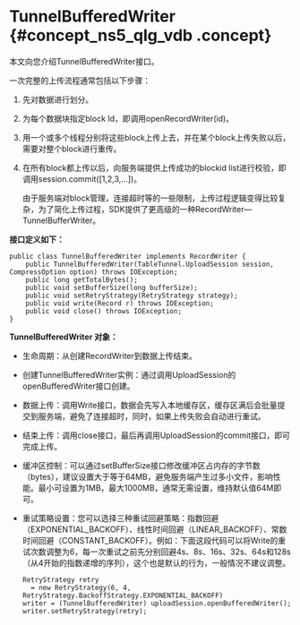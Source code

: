 # TunnelBufferedWriter {#concept_ns5_qlg_vdb .concept}

本文向您介绍TunnelBufferedWriter接口。

一次完整的上传流程通常包括以下步骤：

1.  先对数据进行划分。
2.  为每个数据块指定block Id，即调用openRecordWriter\(id\)。
3.  用一个或多个线程分别将这些block上传上去，并在某个block上传失败以后，需要对整个block进行重传。
4.  在所有block都上传以后，向服务端提供上传成功的blockid list进行校验，即调用session.commit\(\[1,2,3,…\]\)。

    由于服务端对block管理，连接超时等的一些限制，上传过程逻辑变得比较复杂，为了简化上传过程，SDK提供了更高级的一种RecordWriter—TunnelBufferWriter。


**接口定义如下：**

```language-java
public class TunnelBufferedWriter implements RecordWriter {
    public TunnelBufferedWriter(TableTunnel.UploadSession session, CompressOption option) throws IOException;
    public long getTotalBytes();
    public void setBufferSize(long bufferSize);
    public void setRetryStrategy(RetryStrategy strategy);
    public void write(Record r) throws IOException;
    public void close() throws IOException;
}
```

**TunnelBufferedWriter 对象：**

-   生命周期：从创建RecordWriter到数据上传结束。
-   创建TunnelBufferedWriter实例：通过调用UploadSession的openBufferedWriter接口创建。
-   数据上传：调用Write接口，数据会先写入本地缓存区，缓存区满后会批量提交到服务端，避免了连接超时，同时，如果上传失败会自动进行重试。
-   结束上传：调用close接口，最后再调用UploadSession的commit接口，即可完成上传。
-   缓冲区控制：可以通过setBufferSize接口修改缓冲区占内存的字节数（bytes），建议设置大于等于64MB，避免服务端产生过多小文件，影响性能。最小可设置为1MB，最大1000MB，通常无需设置，维持默认值64M即可。
-   重试策略设置：您可以选择三种重试回避策略：指数回避（EXPONENTIAL\_BACKOFF）、线性时间回避（LINEAR\_BACKOFF）、常数时间回避（CONSTANT\_BACKOFF）。例如：下面这段代码可以将Write的重试次数调整为6，每一次重试之前先分别回避4s、8s、16s、32s、64s和128s（从4开始的指数递增的序列），这个也是默认的行为，一般情况不建议调整。

    ```language-java
    RetryStrategy retry 
      = new RetryStrategy(6, 4, RetryStrategy.BackoffStrategy.EXPONENTIAL_BACKOFF)
    writer = (TunnelBufferedWriter) uploadSession.openBufferedWriter();
    writer.setRetryStrategy(retry);
    ```


